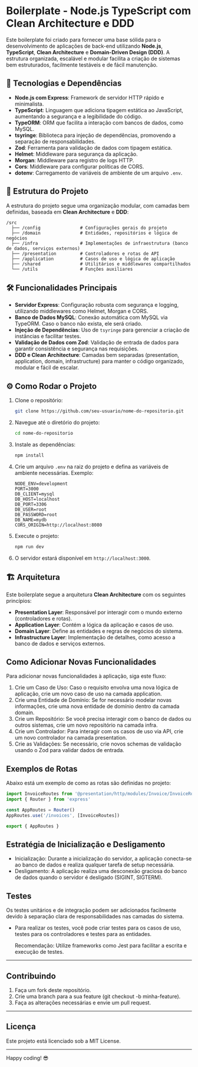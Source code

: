 # Boilerplate - Node.js TypeScript com Clean Architecture e DDD

Este boilerplate foi criado para fornecer uma base sólida para o desenvolvimento de aplicações de back-end utilizando **Node.js**, **TypeScript**, **Clean Architecture** e **Domain-Driven Design (DDD)**. A estrutura organizada, escalável e modular facilita a criação de sistemas bem estruturados, facilmente testáveis e de fácil manutenção.

## 🚀 Tecnologias e Dependências

- **Node.js com Express**: Framework de servidor HTTP rápido e minimalista.
- **TypeScript**: Linguagem que adiciona tipagem estática ao JavaScript, aumentando a segurança e a legibilidade do código.
- **TypeORM**: ORM que facilita a interação com bancos de dados, como MySQL.
- **tsyringe**: Biblioteca para injeção de dependências, promovendo a separação de responsabilidades.
- **Zod**: Ferramenta para validação de dados com tipagem estática.
- **Helmet**: Middleware para segurança da aplicação.
- **Morgan**: Middleware para registro de logs HTTP.
- **Cors**: Middleware para configurar políticas de CORS.
- **dotenv**: Carregamento de variáveis de ambiente de um arquivo `.env`.

## 📂 Estrutura do Projeto

A estrutura do projeto segue uma organização modular, com camadas bem definidas, baseada em **Clean Architecture** e **DDD**:

```plaintext
/src
  ├── /config               # Configurações gerais do projeto
  ├── /domain               # Entidades, repositórios e lógica de negócios
  ├── /infra                # Implementações de infraestrutura (banco de dados, serviços externos)
  ├── /presentation         # Controladores e rotas de API
  ├── /application          # Casos de uso e lógica de aplicação
  ├── /shared               # Utilitários e middlewares compartilhados
  └── /utils                # Funções auxiliares
```

## 🛠️ Funcionalidades Principais

- **Servidor Express**: Configuração robusta com segurança e logging, utilizando middlewares como Helmet, Morgan e CORS.
- **Banco de Dados MySQL**: Conexão automática com MySQL via TypeORM. Caso o banco não exista, ele será criado.
- **Injeção de Dependências**: Uso de `tsyringe` para gerenciar a criação de instâncias e facilitar testes.
- **Validação de Dados com Zod**: Validação de entrada de dados para garantir consistência e segurança nas requisições.
- **DDD e Clean Architecture**: Camadas bem separadas (presentation, application, domain, infrastructure) para manter o código organizado, modular e fácil de escalar.

## ⚙️ Como Rodar o Projeto

1. Clone o repositório:

   ```bash
   git clone https://github.com/seu-usuario/nome-do-repositorio.git
   ```

2. Navegue até o diretório do projeto:

   ```bash
   cd nome-do-repositorio
   ```

3. Instale as dependências:

   ```bash
   npm install
   ```

4. Crie um arquivo `.env` na raiz do projeto e defina as variáveis de ambiente necessárias. Exemplo:

   ```plaintext
   NODE_ENV=development
   PORT=3000
   DB_CLIENT=mysql
   DB_HOST=localhost
   DB_PORT=3306
   DB_USER=root
   DB_PASSWORD=root
   DB_NAME=mydb
   CORS_ORIGIN=http://localhost:8080
   ```

5. Execute o projeto:

   ```bash
   npm run dev
   ```

6. O servidor estará disponível em `http://localhost:3000`.

## 🏗️ Arquitetura

Este boilerplate segue a arquitetura **Clean Architecture** com os seguintes princípios:

- **Presentation Layer**: Responsável por interagir com o mundo externo (controladores e rotas).
- **Application Layer**: Contém a lógica da aplicação e casos de uso.
- **Domain Layer**: Define as entidades e regras de negócios do sistema.
- **Infrastructure Layer**: Implementação de detalhes, como acesso a banco de dados e serviços externos.

## Como Adicionar Novas Funcionalidades

Para adicionar novas funcionalidades à aplicação, siga este fluxo:

1. Crie um Caso de Uso: Caso o requisito envolva uma nova lógica de aplicação, crie um novo caso de uso na camada application.
2. Crie uma Entidade de Domínio: Se for necessário modelar novas informações, crie uma nova entidade de domínio dentro da camada domain.
3. Crie um Repositório: Se você precisa interagir com o banco de dados ou outros sistemas, crie um novo repositório na camada infra.
4. Crie um Controlador: Para interagir com os casos de uso via API, crie um novo controlador na camada presentation.
5. Crie as Validações: Se necessário, crie novos schemas de validação usando o Zod para validar dados de entrada.

## Exemplos de Rotas

Abaixo está um exemplo de como as rotas são definidas no projeto:

```javascript
import InvoiceRoutes from '@presentation/http/modules/Invoice/InvoiceRoute'
import { Router } from 'express'

const AppRoutes = Router()
AppRoutes.use('/invoices', [InvoiceRoutes])

export { AppRoutes }
```

## Estratégia de Inicialização e Desligamento

- Inicialização: Durante a inicialização do servidor, a aplicação conecta-se ao banco de dados e realiza qualquer tarefa de setup necessária.
- Desligamento: A aplicação realiza uma desconexão graciosa do banco de dados quando o servidor é desligado (SIGINT, SIGTERM).

## Testes

Os testes unitários e de integração podem ser adicionados facilmente devido à separação clara de responsabilidades nas camadas do sistema.

- Para realizar os testes, você pode criar testes para os casos de uso, testes para os controladores e testes para as entidades.

  Recomendação: Utilize frameworks como Jest para facilitar a escrita e execução de testes.

---

## Contribuindo

1. Faça um fork deste repositório.
2. Crie uma branch para a sua feature (git checkout -b minha-feature).
3. Faça as alterações necessárias e envie um pull request.

---

## Licença

Este projeto está licenciado sob a MIT License.

---

Happy coding! 😎
